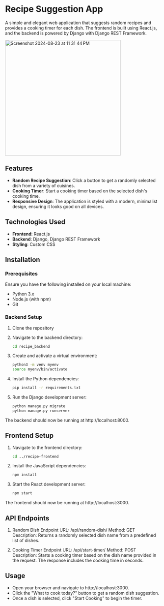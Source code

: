 # Recipe Suggestion App

A simple and elegant web application that suggests random recipes and provides a cooking timer for each dish. The frontend is built using React.js, and the backend is powered by Django with Django REST Framework.

<img width="376" alt="Screenshot 2024-08-23 at 11 31 44 PM" src="https://github.com/user-attachments/assets/7baa300d-e6ce-47fe-8499-c723cbc5e21c">



## Features

- **Random Recipe Suggestion**: Click a button to get a randomly selected dish from a variety of cuisines.
- **Cooking Timer**: Start a cooking timer based on the selected dish's cooking time.
- **Responsive Design**: The application is styled with a modern, minimalist design, ensuring it looks good on all devices.

## Technologies Used

- **Frontend**: React.js
- **Backend**: Django, Django REST Framework
- **Styling**: Custom CSS

## Installation

### Prerequisites

Ensure you have the following installed on your local machine:

- Python 3.x
- Node.js (with npm)
- Git

### Backend Setup

1. Clone the repository

2. Navigate to the backend directory:
    
    ```bash
    cd recipe_backend

3. Create and activate a virtual environment:

    ```bash
    python3 -m venv myenv
    source myenv/bin/activate


4. Install the Python dependencies:

    ```bash
    pip install -r requirements.txt


5. Run the Django development server:

    ```bash
    python manage.py migrate
    python manage.py runserver


The backend should now be running at http://localhost:8000.


## Frontend Setup

1. Navigate to the frontend directory:

    ```bash
    cd ../recipe-frontend

2. Install the JavaScript dependencies:

    ```bash
    npm install


3. Start the React development server:

    ```bash
    npm start


The frontend should now be running at http://localhost:3000.


## API Endpoints
1. Random Dish Endpoint
URL: /api/random-dish/
Method: GET
Description: Returns a randomly selected dish name from a predefined list of dishes.

2. Cooking Timer Endpoint
URL: /api/start-timer/
Method: POST
Description: Starts a cooking timer based on the dish name provided in the request. The response includes the cooking time in seconds.

## Usage
- Open your browser and navigate to http://localhost:3000.
- Click the "What to cook today?" button to get a random dish suggestion.
- Once a dish is selected, click "Start Cooking" to begin the timer.
